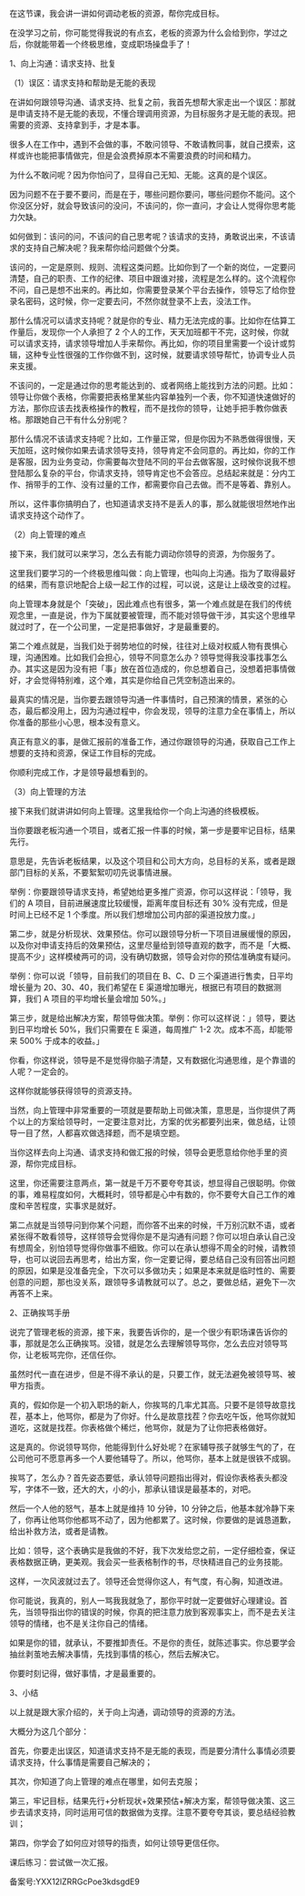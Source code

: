 在这节课，我会讲一讲如何调动老板的资源，帮你完成目标。

在没学习之前，你可能觉得我说的有点玄，老板的资源为什么会给到你，学过之后，你就能带着一个终极思维，变成职场操盘手了！

1、向上沟通：请求支持、批复

（1）误区：请求支持和帮助是无能的表现

在讲如何跟领导沟通、请求支持、批复之前，我首先想帮大家走出一个误区：那就是申请支持不是无能的表现，不懂合理调用资源，为目标服务才是无能的表现。把需要的资源、支持拿到手，才是本事。

很多人在工作中，遇到不会做的事，不敢问领导、不敢请教同事，就自己摸索，这样或许也能把事情做完，但是会浪费掉原本不需要浪费的时间和精力。

为什么不敢问呢？因为你怕问了，显得自己无知、无能。这真的是个误区。

因为问题不在于要不要问，而是在于，哪些问题你要问，哪些问题你不能问。这个你没区分好，就会导致该问的没问，不该问的，你一直问，才会让人觉得你思考能力欠缺。

如何做到：该问的问，不该问的自己思考呢？该请求的支持，勇敢说出来，不该请求的支持自己解决呢？我来帮你给问题做个分类。

该问的，一定是原则、规则、流程这类问题。比如你到了一个新的岗位，一定要问清楚，自己的职责、工作的纪律、项目中跟谁对接，流程是怎么样的。这个流程你不问，自己是想不出来的。再比如，你需要登录某个平台去操作，领导忘了给你登录名密码，这时候，你一定要去问，不然你就登录不上去，没法工作。

那什么情况可以请求支持呢？就是你的专业、精力无法完成的事。比如你在估算工作量后，发现你一个人承担了 2 个人的工作，天天加班都干不完，这时候，你就可以请求支持，请求领导增加人手来帮你。再比如，你的项目里需要一个设计或剪辑，这种专业性很强的工作你做不到，这时候，就要请求领导帮忙，协调专业人员来支援。

不该问的，一定是通过你的思考能达到的、或者网络上能找到方法的问题。比如：领导让你做个表格，你需要把表格里某些内容单独列一个表，你不知道快速做好的方法，那你应该去找表格操作的教程，而不是找你的领导，让她手把手教你做表格。那跟她自己干有什么分别呢？

那什么情况不该请求支持呢？比如，工作量正常，但是你因为不熟悉做得很慢，天天加班，这时候你如果去请求领导支持，领导肯定不会同意的。再比如，你的工作是客服，因为业务变动，你需要每次登陆不同的平台去做客服，这时候你说我不想登陆那么复杂的平台，你请求支持，领导肯定也不会答应。总结起来就是：分内工作、捎带手的工作、没有过量的工作，都需要你自己去做。而不是等着、靠别人。

所以，这件事你搞明白了，也知道请求支持不是丢人的事，那么就能很坦然地作出请求支持这个动作了。

（2）向上管理的难点

接下来，我们就可以来学习，怎么去有能力调动你领导的资源，为你服务了。

这里我们要学习的一个终极思维叫做：向上管理，也叫向上沟通。指为了取得最好的结果，而有意识地配合上级一起工作的过程，可以说，这是让上级改变的过程。

向上管理本身就是个「突破」，因此难点也有很多，第一个难点就是在我们的传统观念里，一直是说，作为下属就要被管理，而不能对领导做干涉，其实这个思维早就过时了，在一个公司里，一定是把事做好，才是最重要的。

第二个难点就是，当我们处于弱势地位的时候，往往对上级对权威人物有畏惧心理，沟通困难。比如我们会担心，领导不同意怎么办？领导觉得我没事找事怎么办。其实这是因为没有把「事」放在首位造成的，你总想着自己，没想着把事情做好，才会觉得特别难，这个难，其实是你给自己凭空制造出来的。

最真实的情况是，当你要去跟领导沟通一件事情时，自己预演的情景，紧张的心态，最后都没用上，因为沟通过程中，你会发现，领导的注意力全在事情上，所以你准备的那些小心思，根本没有意义。

真正有意义的事，是做汇报前的准备工作，通过你跟领导的沟通，获取自己工作上想要的支持和资源，保证工作目标的完成。

你顺利完成工作，才是领导最想看到的。

（3）向上管理的方法

接下来我们就讲讲如何向上管理。这里我给你一个向上沟通的终极模板。

当你要跟老板沟通一个项目，或者汇报一件事的时候，第一步是要牢记目标，结果先行。

意思是，先告诉老板结果，以及这个项目和公司大方向，总目标的关系，或者是跟部门目标的关系，不要絮絮叨叨先说事情进展。

举例：你要跟领导请求支持，希望她给更多推广资源，你可以这样说：「领导，我们的 A 项目，目前进展速度比较缓慢，距离年度目标还有 30\% 没有完成，但是时间上已经不足 1 个季度。所以我们想增加公司内部的渠道投放力度。」

第二步，就是分析现状、效果预估。你可以跟领导分析一下项目进展缓慢的原因，以及你对申请支持后的效果预估，这里尽量给到领导直观的数字，而不是「大概、提高不少」这样模棱两可的词，没有确切数据，领导会对你的预估准确度有疑问。

举例：你可以说「领导，目前我们的项目在 B、C、D 三个渠道进行售卖，日平均增长量为 20、30、40，我们希望在 E 渠道增加曝光，根据已有项目的数据测算，我们 A 项目的平均增长量会增加 50\%。」

第三步，就是给出解决方案，帮领导做决策。举例：你可以这样说：」领导，要达到日平均增长 50\%，我们只需要在 E 渠道，每周推广 1-2 次。成本不高，却能带来 500\% 于成本的收益。」

你看，你这样说，领导是不是觉得你脑子清楚，又有数据化沟通思维，是个靠谱的人呢？一定会的。

这样你就能够获得领导的资源支持。

当然，向上管理中非常重要的一项就是要帮助上司做决策，意思是，当你提供了两个以上的方案给领导时，一定要注意对比，方案的优劣都要列出来，做总结，让领导一目了然，人都喜欢做选择题，而不是填空题。

当你这样去向上沟通、请求支持和做汇报的时候，领导会更愿意给你他手里的资源，帮你完成目标。

这里，你还需要注意两点，第一就是千万不要夸夸其谈，想显得自己很聪明。你做的事，难易程度如何，大概耗时，领导都是心中有数的，你不要夸大自己工作的难度和辛苦程度，实事求是就好。

第二点就是当领导问到你某个问题，而你答不出来的时候，千万别沉默不语，或者紧张得不敢看领导，这样领导会觉得你是不是沟通有问题？你可以坦白承认自己没有想周全，别怕领导觉得你做事不细致。你可以在承认想得不周全的时候，请教领导，也可以说回去再思考，给出方案，你一定要记得，要总结自己没有回答出问题的原因，如果是没准备完全，下次可以多做功夫；如果是本来就是临时性的、需要创意的问题，那也没关系，跟领导多请教就可以了。总之，要做总结，避免下一次再答不上来。

2、正确挨骂手册

说完了管理老板的资源，接下来，我要告诉你的，是一个很少有职场课告诉你的事，那就是怎么正确挨骂。没错，就是怎么去理解领导骂你，怎么去应对领导骂你，让老板骂完你，还信任你。

虽然时代一直在进步，但是不得不承认的是，只要工作，就无法避免被领导骂、被甲方指责。

真的，假如你是一个初入职场的新人，你挨骂的几率尤其高。只要不是领导故意找茬，基本上，他骂你，都是为了你好。什么是故意找茬？你去吃午饭，他骂你就知道吃，这就是找茬。你表格做个稀烂，他骂你，就是为了让你把表格做好。

这是真的。你说领导骂你，他能得到什么好处呢？在家辅导孩子就够生气的了，在公司他可不愿意再多一个人要他辅导了。所以，他骂你，基本上就是很铁不成钢。

挨骂了，怎么办？首先姿态要低，承认领导问题指出得对，假设你表格表头都没写，字体不一致，还大的大，小的小，那承认错误是最基本的，对吧。

然后一个人他的怒气，基本上就是维持 10 分钟，10 分钟之后，他基本就冷静下来了，你再让他骂你他都骂不动了，因为他都累了。这时候，你要做的是诚恳道歉，给出补救方法，或者是请教。

比如：领导，这个表确实是我做的不好，我下次发给您之前，一定仔细检查，保证表格数据正确，更美观。我会买一些表格制作的书，尽快精进自己的业务技能。

这样，一次风波就过去了。领导还会觉得你这人，有气度，有心胸，知道改进。

你可能说，我真的，别人一骂我我就急了，那你平时就一定要做好心理建设。首先，当领导指出你的错误的时候，你真的把注意力放到客观事实上，而不是去关注领导的情绪，也不是关注你自己的情绪。

如果是你的错，就承认，不要推卸责任。不是你的责任，就陈述事实。你总要学会抽丝剥茧地去解决事情，先找到事情的核心，然后去解决它。

你要时刻记得，做好事情，才是最重要的。

3、小结

以上就是跟大家介绍的，关于向上沟通，调动领导的资源的方法。

大概分为这几个部分：

首先，你要走出误区，知道请求支持不是无能的表现，而是要分清什么事情必须要请求支持，什么事情是需要自己解决的；

其次，你知道了向上管理的难点在哪里，如何去克服；

第三，牢记目标，结果先行+分析现状+效果预估+解决方案，帮领导做决策、这三步去请求支持，同时运用可信的数据做为支撑。注意不要夸夸其谈，要总结经验教训；

第四，你学会了如何应对领导的指责，如何让领导更信任你。

课后练习：尝试做一次汇报。

备案号:YXX12lZRRGcPoe3kdsgdE9